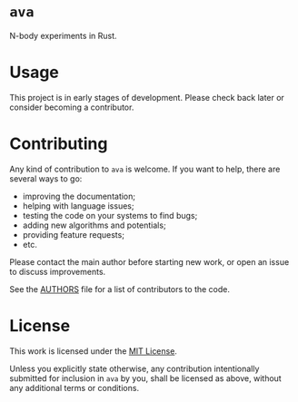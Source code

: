 # `ava`

N-body experiments in Rust.

# Usage

This project is in early stages of development.
Please check back later or consider becoming a contributor.

# Contributing

Any kind of contribution to `ava` is welcome. If you want to help, there are several ways to go:
- improving the documentation;
- helping with language issues;
- testing the code on your systems to find bugs;
- adding new algorithms and potentials;
- providing feature requests;
- etc.

Please contact the main author before starting new work, or open an issue to discuss improvements.

See the [AUTHORS](AUTHORS) file for a list of contributors to the code.

# License

This work is licensed under the [MIT License](LICENSE).

Unless you explicitly state otherwise, any contribution intentionally submitted for inclusion
in `ava` by you, shall be licensed as above, without any additional terms or conditions.
